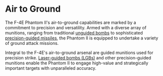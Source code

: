 # Air to Ground

The F-4E Phantom II's air-to-ground capabilities are marked by a commitment to precision and
versatility. Armed with a diverse array of munitions, ranging from
traditional [unguided bombs](bombs/conventional_bombs.md) to
sophisticated [precision-guided missiles](missiles/overview.md), the Phantom II is equipped to
undertake a variety of ground attack missions.

Integral to the F-4E's air-to-ground arsenal are guided munitions used for precision strike.
[Laser-guided bombs (LGBs)](bombs/laser_guided_bombs.md) and other precision-guided munitions enable
the Phantom II to engage high-value and strategically important targets with unparalleled accuracy. 
